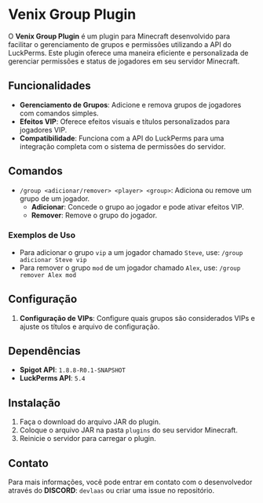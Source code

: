 # Venix Group Plugin

O **Venix Group Plugin** é um plugin para Minecraft desenvolvido para facilitar o gerenciamento de grupos e permissões utilizando a API do LuckPerms. Este plugin oferece uma maneira eficiente e personalizada de gerenciar permissões e status de jogadores em seu servidor Minecraft.

## Funcionalidades

- **Gerenciamento de Grupos**: Adicione e remova grupos de jogadores com comandos simples.
- **Efeitos VIP**: Oferece efeitos visuais e títulos personalizados para jogadores VIP.
- **Compatibilidade**: Funciona com a API do LuckPerms para uma integração completa com o sistema de permissões do servidor.

## Comandos

- `/group <adicionar/remover> <player> <group>`: Adiciona ou remove um grupo de um jogador.
  - **Adicionar**: Concede o grupo ao jogador e pode ativar efeitos VIP.
  - **Remover**: Remove o grupo do jogador.

### Exemplos de Uso

- Para adicionar o grupo `vip` a um jogador chamado `Steve`, use: `/group adicionar Steve vip`
- Para remover o grupo `mod` de um jogador chamado `Alex`, use: `/group remover Alex mod`


## Configuração

1. **Configuração de VIPs**: Configure quais grupos são considerados VIPs e ajuste os títulos e arquivo de configuração.

## Dependências

- **Spigot API**: `1.8.8-R0.1-SNAPSHOT`
- **LuckPerms API**: `5.4`

## Instalação

1. Faça o download do arquivo JAR do plugin.
2. Coloque o arquivo JAR na pasta `plugins` do seu servidor Minecraft.
3. Reinicie o servidor para carregar o plugin.

## Contato

Para mais informações, você pode entrar em contato com o desenvolvedor através do **DISCORD**: `devlaas` ou criar uma issue no repositório.


